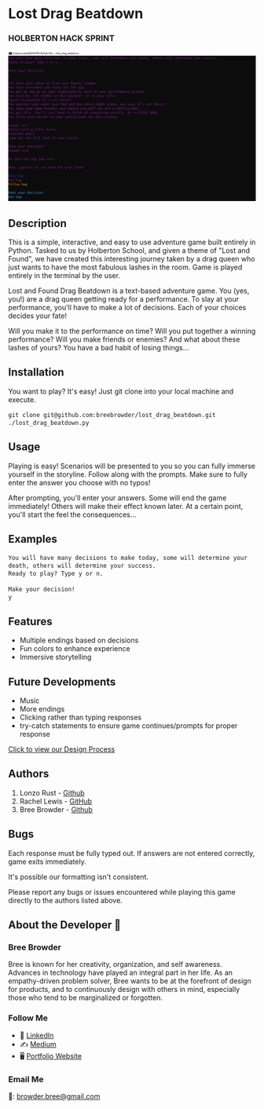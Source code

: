 # Lost Drag Beatdown

### HOLBERTON HACK SPRINT

![](https://github.com/breebrowder/lost_drag_beatdown/blob/main/images/game-demo.png)


## Description

This is a simple, interactive, and easy to use adventure game built entirely in Python. Tasked to us by Holberton School, and given a theme of "Lost and Found", we have created this interesting journey taken by a drag queen who just wants to have the most fabulous lashes in the room. Game is played entirely in the terminal by the user.

Lost and Found Drag Beatdown is a text-based adventure game. You (yes, you!) are a drag queen getting ready for a performance. To slay at your performance, you'll have to make a lot of decisions. Each of your choices decides your fate!

Will you make it to the performance on time? Will you put together a winning performance? Will you make friends or enemies? And what about these lashes of yours? You have a bad habit of losing things...

## Installation

You want to play? It's easy! Just git clone into your local machine and execute.

```
git clone git@github.com:breebrowder/lost_drag_beatdown.git
./lost_drag_beatdown.py
```

## Usage

Playing is easy! Scenarios will be presented to you so you can fully immerse yourself in the storyline. Follow along with the prompts. Make sure to fully enter the answer you choose with no typos!

After prompting, you'll enter your answers. Some will end the game immediately! Others will make their effect known later. At a certain point, you'll start the feel the consequences...

## Examples

```
You will have many decisions to make today, some will determine your death, others will determine your success.
Ready to play? Type y or n.

Make your decision!
y

```

## Features

- Multiple endings based on decisions
- Fun colors to enhance experience
- Immersive storytelling

## Future Developments

- Music
- More endings
- Clicking rather than typing responses
- try-catch statements to ensure game continues/prompts for proper response

[Click to view our Design Process](https://docs.google.com/presentation/d/1IoefVj-amq4SfYdd74CEUc1VBmBIwoskYpjHUNZyGNE/edit?usp=sharing)

## Authors

1. Lonzo Rust - [Github](https://github.com/lonzor)
2. Rachel Lewis - [GitHub](https://github.com/rlewis11769)
3. Bree Browder - [Github](https://github.com/breezybrow)

## Bugs

Each response must be fully typed out. If answers are not entered correctly, game exits immediately.

It's possible our formatting isn't consistent.

Please report any bugs or issues encountered while playing this game directly to the authors listed above.

## About the Developer  💬

### Bree Browder

Bree is known for her creativity, organization, and self awareness. Advances in technology have played an integral part in her life. As an empathy-driven problem solver, Bree wants to be at the forefront of design for products, and to continuously design with others in mind, especially those who tend to be marginalized or forgotten.

### Follow Me

- 📁 [LinkedIn](https://www.linkedin.com/in/breebrowder/)
- ✍️ [Medium](https://medium.com/@breebrowder)
- 🖥️ [Portfolio Website](https://www.breebrowder.com/)

### Email Me
📩: browder.bree@gmail.com
